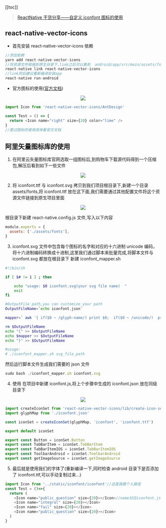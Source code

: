 [[toc]]

> [ReactNative 干货分享——自定义 iconfont 图标的使用](https://juejin.im/post/5ae1685bf265da0b8a675199#comment)

## react-native-vector-icons

- 首先安装 react-native-vector-icons 依赖

```js
//添加依赖
yarn add react-native-vector-icons
//将资源文件链接到原生目录下,link之后可以看到  android/app/src/main/assets/fonts目录下的ttf文件
react-native link react-native-vector-icons
//link完后建议重新编译安装app
react-native run-android

```

- 官方图标的使用([官方文档](https://oblador.github.io/react-native-vector-icons/))

<div style="text-align: center;">
  <img src="https://xjq-blog.oss-cn-shenzhen.aliyuncs.com/blog/CustomizeIconfont/officailDoc.png"/>
</div>

```js
import Icon from 'react-native-vector-icons/AntDesign'

const Test = () => {
  return <Icon name="right" size={20} color="lime" />
}
//更过图标的使用具体看官方文档
```

## 阿里矢量图标库的使用

1. 在阿里云矢量图标库官网选取一组图标后,到购物车下载源代码得到一个压缩包,解压后看到如下一些文件

<div style="text-align: center;">
  <img src="https://xjq-blog.oss-cn-shenzhen.aliyuncs.com/blog/CustomizeIconfont/iconfontCode.png"/>
</div>

2. 将 iconfont.ttf 与 iconfont.svg 拷贝到我们项目根目录下,新建一个目录 assets/fonts,将 iconfont.ttf 放在这下面,我们需要通过其他配置文件将这个资源文件链接到原生项目里面

<div style="text-align: center;">
  <img src="https://xjq-blog.oss-cn-shenzhen.aliyuncs.com/blog/CustomizeIconfont/iconfontPath.png"/>
</div>

根目录下新建 react-native.config.js 文件,写入以下内容

```js
module.exports = {
  assets: ['./assets/fonts'],
}
```

3. iconfont.svg 文件中包含每个图标的名字和对应的十六进制 unicode 编码，将十六进制编码转换成十进制,这里我们通过脚本来批量完成,将脚本文件与 iconfont.svg 都放在根目录下
   新建 iconfont_mapper.sh

```sh
#!/bin/sh

if [ $# != 1 ] ; then

	echo "usage: $0 iconfont.svg(your svg file name)  "
	exit
fi

#OutputFile path,you can customize your path
OutputFileName=`echo iconfont.json`

mapper=` awk '{ if($0 ~ /glyph-name/) print $0;  if($0 ~ /unicode/)  print $0"|split|" }'  $1| tr '[:upper:]' '[:lower:]'| awk '{print $0}'  RS='\='| tr "\n\"&#;" " "| awk  '{ if ($1!="split"&&$1!=""){ printf ("\""$3"\":"); printf ($5","); print "\r " }}' RS="|split|" | sed "s/-/_/g"`

rm $OutputFileName
echo "{" >> $OutputFileName
echo $mapper >> $OutputFileName
echo "}" >> $OutputFileName

#usage:
# ./iconfont_mapper.sh svg_file_path
```

然后运行脚本文件生成我们需要的 json 文件

```js
sudo bash ./iconfont_mapper.sh iconfont.svg
```

4. 使用
   在项目中新建 iconfont.js,将上个步骤中生成的 iconfont.json 放在同级目录下

<div style="text-align: center;">
  <img src="https://xjq-blog.oss-cn-shenzhen.aliyuncs.com/blog/CustomizeIconfont/iconfontJson.png"/>
</div>

```js
import createIconSet from 'react-native-vector-icons/lib/create-icon-set'
import glyphMap from './iconfont.json'

const iconSet = createIconSet(glyphMap, 'iconfont', 'iconfont.ttf')

export default iconSet

export const Button = iconSet.Button
export const TabBarItem = iconSet.TabBarItem
export const TabBarItemIOS = iconSet.TabBarItemIOS
export const ToolbarAndroid = iconSet.ToolbarAndroid
export const getImageSource = iconSet.getImageSource
```

5. 最后就是使用我们的字体了(重新编译一下,同时检查 android 目录下是否添加了 iconfont.ttf,可以手动复制过来...)

```js
import Icon from '../static/iconfont/iconfont'//这是我跟个人路径
const Test = ()=>{
  return (
    <Icon name="public_question" size={20}></Icon>//name对应iconfont.json中的key
    <Icon name="integral" size={20}></Icon>
    <Icon name="fail" size={20}></Icon>
    <Icon name="public_question" size={20}></Icon>
  )
}
```
